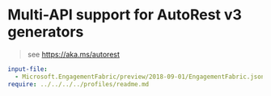 # Multi-API support for AutoRest v3 generators

> see https://aka.ms/autorest

``` yaml $(enable-multi-api)
input-file:
  - Microsoft.EngagementFabric/preview/2018-09-01/EngagementFabric.json
require: ../../../../profiles/readme.md
```
